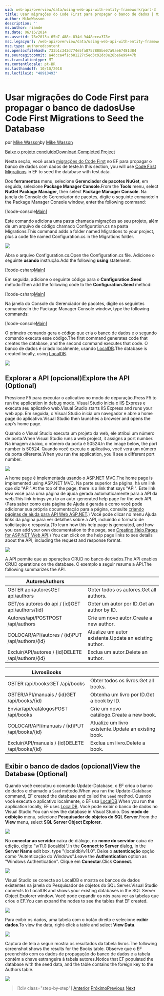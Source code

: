 ```yaml
---
uid: web-api/overview/data/using-web-api-with-entity-framework/part-3
title: Usar migrações do Code First para propagar o banco de dados | Microsoft Docs
author: MikeWasson
description: ''
ms.author: riande
ms.date: 06/16/2014
ms.assetid: 76e2013a-65b7-488c-834d-9448ecea378e
msc.legacyurl: /web-api/overview/data/using-web-api-with-entity-framework/part-3
msc.type: authoredcontent
ms.openlocfilehash: 733b1c343d774e5fa8757808be07a9ae67481d84
ms.sourcegitcommit: a4dcca4f1cb81227c5ed3c92dc0e28be6e99447b
ms.translationtype: MT
ms.contentlocale: pt-BR
ms.lasthandoff: 10/10/2018
ms.locfileid: "48910493"
---
```

<a name="use-code-first-migrations-to-seed-the-database"></a><span data-ttu-id="31c80-102">Usar migrações do Code First para propagar o banco de dados</span><span class="sxs-lookup"><span data-stu-id="31c80-102">Use Code First Migrations to Seed the Database</span></span>
====================
<span data-ttu-id="31c80-103">por [Mike Wasson](https://github.com/MikeWasson)</span><span class="sxs-lookup"><span data-stu-id="31c80-103">by [Mike Wasson](https://github.com/MikeWasson)</span></span>

[<span data-ttu-id="31c80-104">Baixe o projeto concluído</span><span class="sxs-lookup"><span data-stu-id="31c80-104">Download Completed Project</span></span>](https://github.com/MikeWasson/BookService)

<span data-ttu-id="31c80-105">Nesta seção, você usará [migrações do Code First](https://msdn.microsoft.com/data/jj591621) no EF para propagar o banco de dados com dados de teste.</span><span class="sxs-lookup"><span data-stu-id="31c80-105">In this section, you will use [Code First Migrations](https://msdn.microsoft.com/data/jj591621) in EF to seed the database with test data.</span></span>

<span data-ttu-id="31c80-106">Dos **ferramentas** menu, selecione **Gerenciador de pacotes NuGet**, em seguida, selecione **Package Manager Console**.</span><span class="sxs-lookup"><span data-stu-id="31c80-106">From the **Tools** menu, select **NuGet Package Manager**, then select **Package Manager Console**.</span></span> <span data-ttu-id="31c80-107">Na janela do Console do Gerenciador de pacotes, digite o seguinte comando:</span><span class="sxs-lookup"><span data-stu-id="31c80-107">In the Package Manager Console window, enter the following command:</span></span>

[!code-console[Main](part-3/samples/sample1.cmd)]

<span data-ttu-id="31c80-108">Este comando adiciona uma pasta chamada migrações ao seu projeto, além de um arquivo de código chamado Configuration.cs na pasta Migrations.</span><span class="sxs-lookup"><span data-stu-id="31c80-108">This command adds a folder named Migrations to your project, plus a code file named Configuration.cs in the Migrations folder.</span></span>

![](part-3/_static/image1.png)

<span data-ttu-id="31c80-109">Abra o arquivo Configuration.cs.</span><span class="sxs-lookup"><span data-stu-id="31c80-109">Open the Configuration.cs file.</span></span> <span data-ttu-id="31c80-110">Adicione o seguinte **usando** instrução.</span><span class="sxs-lookup"><span data-stu-id="31c80-110">Add the following **using** statement.</span></span>

[!code-csharp[Main](part-3/samples/sample2.cs)]

<span data-ttu-id="31c80-111">Em seguida, adicione o seguinte código para o **Configuration.Seed** método:</span><span class="sxs-lookup"><span data-stu-id="31c80-111">Then add the following code to the **Configuration.Seed** method:</span></span>

[!code-csharp[Main](part-3/samples/sample3.cs)]

<span data-ttu-id="31c80-112">Na janela do Console do Gerenciador de pacotes, digite os seguintes comandos:</span><span class="sxs-lookup"><span data-stu-id="31c80-112">In the Package Manager Console window, type the following commands:</span></span>

[!code-console[Main](part-3/samples/sample4.cmd)]

<span data-ttu-id="31c80-113">O primeiro comando gera o código que cria o banco de dados e o segundo comando executa esse código.</span><span class="sxs-lookup"><span data-stu-id="31c80-113">The first command generates code that creates the database, and the second command executes that code.</span></span> <span data-ttu-id="31c80-114">O banco de dados é criado localmente, usando [LocalDB](https://msdn.microsoft.com/library/hh510202.aspx).</span><span class="sxs-lookup"><span data-stu-id="31c80-114">The database is created locally, using [LocalDB](https://msdn.microsoft.com/library/hh510202.aspx).</span></span>

![](part-3/_static/image2.png)

## <a name="explore-the-api-optional"></a><span data-ttu-id="31c80-115">Explorar a API (opcional)</span><span class="sxs-lookup"><span data-stu-id="31c80-115">Explore the API (Optional)</span></span>

<span data-ttu-id="31c80-116">Pressione F5 para executar o aplicativo no modo de depuração.</span><span class="sxs-lookup"><span data-stu-id="31c80-116">Press F5 to run the application in debug mode.</span></span> <span data-ttu-id="31c80-117">Visual Studio inicia o IIS Express e executa seu aplicativo web.</span><span class="sxs-lookup"><span data-stu-id="31c80-117">Visual Studio starts IIS Express and runs your web app.</span></span> <span data-ttu-id="31c80-118">Em seguida, o Visual Studio inicia um navegador e abre a home page do aplicativo.</span><span class="sxs-lookup"><span data-stu-id="31c80-118">Visual Studio then launches a browser and opens the app's home page.</span></span>

<span data-ttu-id="31c80-119">Quando o Visual Studio executa um projeto da web, ele atribui um número de porta.</span><span class="sxs-lookup"><span data-stu-id="31c80-119">When Visual Studio runs a web project, it assigns a port number.</span></span> <span data-ttu-id="31c80-120">Na imagem abaixo, o número da porta é 50524.</span><span class="sxs-lookup"><span data-stu-id="31c80-120">In the image below, the port number is 50524.</span></span> <span data-ttu-id="31c80-121">Quando você executa o aplicativo, você verá um número de porta diferente.</span><span class="sxs-lookup"><span data-stu-id="31c80-121">When you run the application, you'll see a different port number.</span></span>

![](part-3/_static/image3.png)

<span data-ttu-id="31c80-122">A home page é implementada usando o ASP.NET MVC.</span><span class="sxs-lookup"><span data-stu-id="31c80-122">The home page is implemented using ASP.NET MVC.</span></span> <span data-ttu-id="31c80-123">Na parte superior da página, há um link que diz "API".</span><span class="sxs-lookup"><span data-stu-id="31c80-123">At the top of the page, there is a link that says "API".</span></span> <span data-ttu-id="31c80-124">Este link leva você para uma página de ajuda gerada automaticamente para a API da web.</span><span class="sxs-lookup"><span data-stu-id="31c80-124">This link brings you to an auto-generated help page for the web API.</span></span> <span data-ttu-id="31c80-125">(Para saber como esta página de Ajuda é gerada e como você pode adicionar sua própria documentação para a página, consulte [criando páginas de ajuda para API Web ASP.NET](../../getting-started-with-aspnet-web-api/creating-api-help-pages.md).) Você pode clicar no menu Ajuda links da página para ver detalhes sobre a API, incluindo o formato de solicitação e resposta.</span><span class="sxs-lookup"><span data-stu-id="31c80-125">(To learn how this help page is generated, and how you can add your own documentation to the page, see [Creating Help Pages for ASP.NET Web API](../../getting-started-with-aspnet-web-api/creating-api-help-pages.md).) You can click on the help page links to see details about the API, including the request and response format.</span></span>

![](part-3/_static/image4.png)

<span data-ttu-id="31c80-126">A API permite que as operações CRUD no banco de dados.</span><span class="sxs-lookup"><span data-stu-id="31c80-126">The API enables CRUD operations on the database.</span></span> <span data-ttu-id="31c80-127">O exemplo a seguir resume a API.</span><span class="sxs-lookup"><span data-stu-id="31c80-127">The following summarizes the API.</span></span>

| <span data-ttu-id="31c80-128">Autores</span><span class="sxs-lookup"><span data-stu-id="31c80-128">Authors</span></span> |  |
| --- | -- |
| <span data-ttu-id="31c80-129">OBTER api/autores</span><span class="sxs-lookup"><span data-stu-id="31c80-129">GET api/authors</span></span> | <span data-ttu-id="31c80-130">Obter todos os autores.</span><span class="sxs-lookup"><span data-stu-id="31c80-130">Get all authors.</span></span> |
| <span data-ttu-id="31c80-131">GET/os autores do api / {id}</span><span class="sxs-lookup"><span data-stu-id="31c80-131">GET api/authors/{id}</span></span> | <span data-ttu-id="31c80-132">Obter um autor por ID.</span><span class="sxs-lookup"><span data-stu-id="31c80-132">Get an author by ID.</span></span> |
| <span data-ttu-id="31c80-133">Autores/api/POST</span><span class="sxs-lookup"><span data-stu-id="31c80-133">POST /api/authors</span></span> | <span data-ttu-id="31c80-134">Crie um novo autor.</span><span class="sxs-lookup"><span data-stu-id="31c80-134">Create a new author.</span></span> |
| <span data-ttu-id="31c80-135">COLOCAR/API/autores / {id}</span><span class="sxs-lookup"><span data-stu-id="31c80-135">PUT /api/authors/{id}</span></span> | <span data-ttu-id="31c80-136">Atualize um autor existente.</span><span class="sxs-lookup"><span data-stu-id="31c80-136">Update an existing author.</span></span> |
| <span data-ttu-id="31c80-137">Excluir/API/autores / {id}</span><span class="sxs-lookup"><span data-stu-id="31c80-137">DELETE /api/authors/{id}</span></span> | <span data-ttu-id="31c80-138">Exclua um autor.</span><span class="sxs-lookup"><span data-stu-id="31c80-138">Delete an author.</span></span> |

| <span data-ttu-id="31c80-139">Livros</span><span class="sxs-lookup"><span data-stu-id="31c80-139">Books</span></span> |  |
| --- | -- |
| <span data-ttu-id="31c80-140">OBTER /api/books</span><span class="sxs-lookup"><span data-stu-id="31c80-140">GET /api/books</span></span> | <span data-ttu-id="31c80-141">Obter todos os livros.</span><span class="sxs-lookup"><span data-stu-id="31c80-141">Get all books.</span></span> |
| <span data-ttu-id="31c80-142">OBTER/API/manuais / {id}</span><span class="sxs-lookup"><span data-stu-id="31c80-142">GET /api/books/{id}</span></span> | <span data-ttu-id="31c80-143">Obtenha um livro por ID.</span><span class="sxs-lookup"><span data-stu-id="31c80-143">Get a book by ID.</span></span> |
| <span data-ttu-id="31c80-144">Enviar/api/catálogos</span><span class="sxs-lookup"><span data-stu-id="31c80-144">POST /api/books</span></span> | <span data-ttu-id="31c80-145">Crie um novo catálogo.</span><span class="sxs-lookup"><span data-stu-id="31c80-145">Create a new book.</span></span> |
| <span data-ttu-id="31c80-146">COLOCAR/API/manuais / {id}</span><span class="sxs-lookup"><span data-stu-id="31c80-146">PUT /api/books/{id}</span></span> | <span data-ttu-id="31c80-147">Atualize um livro existente.</span><span class="sxs-lookup"><span data-stu-id="31c80-147">Update an existing book.</span></span> |
| <span data-ttu-id="31c80-148">Excluir/API/manuais / {id}</span><span class="sxs-lookup"><span data-stu-id="31c80-148">DELETE /api/books/{id}</span></span> | <span data-ttu-id="31c80-149">Exclua um livro.</span><span class="sxs-lookup"><span data-stu-id="31c80-149">Delete a book.</span></span> |

## <a name="view-the-database-optional"></a><span data-ttu-id="31c80-150">Exibir o banco de dados (opcional)</span><span class="sxs-lookup"><span data-stu-id="31c80-150">View the Database (Optional)</span></span>

<span data-ttu-id="31c80-151">Quando você executou o comando Update-Database, o EF criou o banco de dados e chamado a `Seed` método.</span><span class="sxs-lookup"><span data-stu-id="31c80-151">When you ran the Update-Database command, EF created the database and called the `Seed` method.</span></span> <span data-ttu-id="31c80-152">Quando você executa o aplicativo localmente, o EF usa [LocalDB](https://blogs.msdn.com/b/sqlexpress/archive/2011/07/12/introducing-localdb-a-better-sql-express.aspx).</span><span class="sxs-lookup"><span data-stu-id="31c80-152">When you run the application locally, EF uses [LocalDB](https://blogs.msdn.com/b/sqlexpress/archive/2011/07/12/introducing-localdb-a-better-sql-express.aspx).</span></span> <span data-ttu-id="31c80-153">Você pode exibir o banco de dados no Visual Studio.</span><span class="sxs-lookup"><span data-stu-id="31c80-153">You can view the database in Visual Studio.</span></span> <span data-ttu-id="31c80-154">Dos **modo de exibição** menu, selecione **Pesquisador de objetos do SQL Server**.</span><span class="sxs-lookup"><span data-stu-id="31c80-154">From the **View** menu, select **SQL Server Object Explorer**.</span></span>

![](part-3/_static/image5.png)

<span data-ttu-id="31c80-155">No **conectar ao servidor** caixa de diálogo, no **nome do servidor** caixa de edição, digite "\v11.0 (localdb)".</span><span class="sxs-lookup"><span data-stu-id="31c80-155">In the **Connect to Server** dialog, in the **Server Name** edit box, type "(localdb)\v11.0".</span></span> <span data-ttu-id="31c80-156">Deixe o **autenticação** opção como "Autenticação do Windows".</span><span class="sxs-lookup"><span data-stu-id="31c80-156">Leave the **Authentication** option as "Windows Authentication".</span></span> <span data-ttu-id="31c80-157">Clique em **Conectar**.</span><span class="sxs-lookup"><span data-stu-id="31c80-157">Click **Connect**.</span></span>

![](part-3/_static/image6.png)

<span data-ttu-id="31c80-158">Visual Studio se conecta ao LocalDB e mostra os bancos de dados existentes na janela do Pesquisador de objetos do SQL Server.</span><span class="sxs-lookup"><span data-stu-id="31c80-158">Visual Studio connects to LocalDB and shows your existing databases in the SQL Server Object Explorer window.</span></span> <span data-ttu-id="31c80-159">Você pode expandir os nós para ver as tabelas que criou o EF.</span><span class="sxs-lookup"><span data-stu-id="31c80-159">You can expand the nodes to see the tables that EF created.</span></span>

![](part-3/_static/image7.png)

<span data-ttu-id="31c80-160">Para exibir os dados, uma tabela com o botão direito e selecione **exibir dados**.</span><span class="sxs-lookup"><span data-stu-id="31c80-160">To view the data, right-click a table and select **View Data**.</span></span>

![](part-3/_static/image8.png)

<span data-ttu-id="31c80-161">Captura de tela a seguir mostra os resultados da tabela livros.</span><span class="sxs-lookup"><span data-stu-id="31c80-161">The following screenshot shows the results for the Books table.</span></span> <span data-ttu-id="31c80-162">Observe que o EF preenchido com os dados de propagação do banco de dados e a tabela contém a chave estrangeira à tabela autores.</span><span class="sxs-lookup"><span data-stu-id="31c80-162">Notice that EF populated the database with the seed data, and the table contains the foreign key to the Authors table.</span></span>

![](part-3/_static/image9.png)

> [!div class="step-by-step"]
> <span data-ttu-id="31c80-163">[Anterior](part-2.md)
> [Próximo](part-4.md)</span><span class="sxs-lookup"><span data-stu-id="31c80-163">[Previous](part-2.md)
[Next](part-4.md)</span></span>
